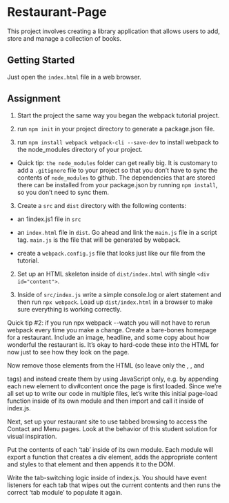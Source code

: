 # Restaurant-Page

This project involves creating a library application that allows users to add, store and manage a collection of books.

## Getting Started
Just open the `index.html` file in a web browser.

## Assignment

1. Start the project the same way you began the webpack tutorial project.
 1. run `npm init` in your project directory to generate a package.json file.

 2. run `npm install webpack webpack-cli --save-dev` to install webpack to the node_modules directory of your project.

 - Quick tip: `the node_modules` folder can get really big. It is customary to add a `.gitignore` file to your project so that you don’t have to sync the contents of `node_modules` to github. The dependencies that are stored there can be installed from your package.json by running `npm install`, so you don’t need to sync them.

 3. Create a `src` and `dist` directory with the following contents:

 - an 1index.js1 file in `src`

 - an `index.html` file in `dist`. Go ahead and link the `main.js` file in a script tag. `main.js` is the file that will be generated by webpack.

 - create a `webpack.config.js` file that looks just like our file from the tutorial.

2. Set up an HTML skeleton inside of `dist/index.html` with single `<div id="content">`.

3. Inside of `src/index.js` write a simple console.log or alert statement and then run `npx webpack`. Load up `dist/index.html` in a browser to make sure everything is working correctly.

Quick tip #2: if you run npx webpack --watch you will not have to rerun webpack every time you make a change.
Create a bare-bones homepage for a restaurant. Include an image, headline, and some copy about how wonderful the restaurant is. It’s okay to hard-code these into the HTML for now just to see how they look on the page.

Now remove those elements from the HTML (so leave only the <html>, <body>, and <div id="content"> tags) and instead create them by using JavaScript only, e.g. by appending each new element to div#content once the page is first loaded. Since we’re all set up to write our code in multiple files, let’s write this initial page-load function inside of its own module and then import and call it inside of index.js.

Next, set up your restaurant site to use tabbed browsing to access the Contact and Menu pages. Look at the behavior of this student solution for visual inspiration.

Put the contents of each ‘tab’ inside of its own module. Each module will export a function that creates a div element, adds the appropriate content and styles to that element and then appends it to the DOM.

Write the tab-switching logic inside of index.js. You should have event listeners for each tab that wipes out the current contents and then runs the correct ‘tab module’ to populate it again.

